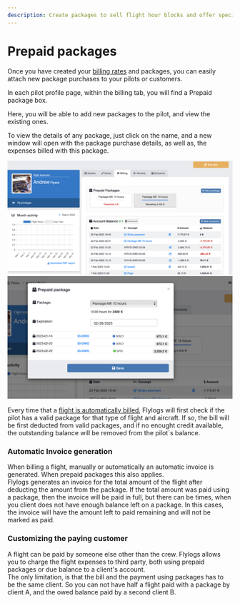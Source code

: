 ```yaml
---
description: Create packages to sell flight hour blocks and offer special prices
---
```


# Prepaid packages

Once you have created your [billing rates](billing-rates.md) and packages, you can easily attach new package purchases to your pilots or customers.

In each pilot profile page, within the billing tab, you will find a Prepaid package box.

Here, you will be able to add new packages to the pilot, and view the existing ones.

To view the details of any package, just click on the name, and a new window will open with the package purchase details, as well as, the expenses billed with this package.

![](<../.gitbook/assets/Screenshot 2023-03-02 at 20.03.32.png>)![](<../.gitbook/assets/Screenshot 2023-03-02 at 20.03.58.png>)

Every time that a [flight is automatically billed](billing-setup.md), Flylogs will first check if the pilot has a valid package for that type of flight and aircraft. If so, the bill will be first deducted from valid packages, and if no enought credit available, the outstanding balance will be removed from the pilot´s balance.

### Automatic Invoice generation

When billing a flight, manually or automatically an automatic invoice is generated. When prepaid packages this also applies.\
Flylogs generates an invoice for the total amount of the flight after deducting the amount from the package. If the total amount was paid using a package, then the invoice will be paid in full, but there can be times, when you client does not have enough balance left on a package. In this cases, the invoice will have the amount left to paid remaining and will not be marked as paid.

### Customizing the paying customer

A flight can be paid by someone else other than the crew. Flylogs allows you to charge the flight expenses to third party, both using prepaid packages or due balance to a client's account.\
The only limitation, is that the bill and the payment using packages has to be the same client. So you can not have half a flight paid with a package by client A, and the owed balance paid by a second client B.
